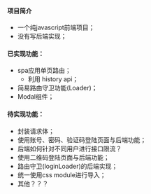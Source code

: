#### 项目简介

- 一个纯javascript前端项目；
- 没有写后端实现；

#### 已实现功能：

- spa应用单页路由；
  - 利用 history api；
- 简易路由守卫功能(Loader)；
- Modal组件；

#### 待实现功能：

- 封装请求体；
- 使用账号、密码、验证码登陆页面与后端功能；
- 后端如何针对不同用户进行接口限流？
- 使用二维码登陆页面与后端功能；
- 路由守卫(loginLoader)的后端实现；
- 统一使用css module进行导入；
- 其他？？？